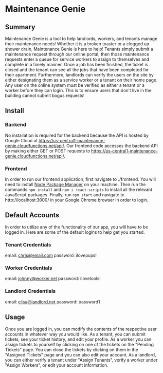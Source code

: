 # Maintenance Genie
## Summary
Maintenance Genie is a tool to help landlords, workers, and tenants manage their maintenance needs! Whether it is a broken toaster or a clogged up shower drain, Maintenance Genie is here to help! Tenants simply submit a maintenance request through our online portal, then those maintenance requests enter a queue for service workers to assign to themselves and complete in a timely manner. Once a job has been finished, the ticket is closed and the tenant can see all the jobs that have been completed for their apartment. Furthermore, landlords can verify the users on the site by either designating them as a service worker or a tenant on their home page. Any user on the online system must be verified as either a tenant or a worker before they can login. This is to ensure users that don't live in the building cannot submit bogus requests!

## Install
### Backend
 No installation is required for the backend because the API is hosted by Google Cloud at https://us-central1-maintenance-genie.cloudfunctions.net/api/. Our frontend code accesses the backend API by making either GET or POST requests to https://us-central1-maintenance-genie.cloudfunctions.net/api/<api-endpoint>.

### Frontend
 In order to run our frontend application, first navigate to ./frontend. You will need to install [Node Package Manager](https://www.npmjs.com/get-npm) on your machine. Then run the commands `npm install` and `npm i react-scripts` to install all the relevant JavaScript packages. Finally, run `npm start` and navigate to http://localhost:3000/ in your Google Chrome browser in order to login.

## Default Accounts
In order to utilize any of the functionality of our app, you will have to be logged in. Here are some of the default logins to help get you started.

### Tenant Credentials
email: chris@email.com
password: ilovepups!

### Worker Credentials
email: johnny@worker.net
password: ilovetools!

### Landlord Credentials
email: elisa@landlord.net
password: password1

## Usage
Once you are logged in, you can modify the contents of the respective user accounts in whatever way you would like. As a tenant, you can submit tickets, see your ticket history, and edit your profile. As a worker you can assign tickets to yourself by clicking on one of the tickets on the "Pending Tickets" page. You can close the tickets by clicking on them in the "Assigned Tickets" page and you can also edit your account. As a landlord, you can either verify a tenant under "Assign Tenants", verify a worker under "Assign Workers", or edit your account information.
